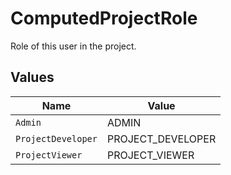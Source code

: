 # ComputedProjectRole

Role of this user in the project.


## Values

| Name               | Value              |
| ------------------ | ------------------ |
| `Admin`            | ADMIN              |
| `ProjectDeveloper` | PROJECT_DEVELOPER  |
| `ProjectViewer`    | PROJECT_VIEWER     |